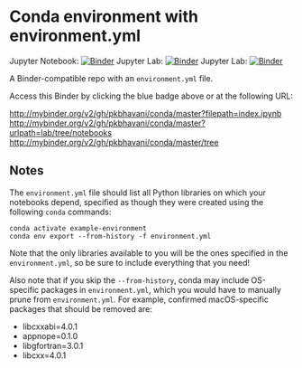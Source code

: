 # Conda environment with environment.yml

Jupyter Notebook: [![Binder](http://mybinder.org/badge_logo.svg)](http://mybinder.org/v2/gh/pkbhavani/conda/master?filepath=notebooks/index.ipynb)
Jupyter Lab: [![Binder](http://mybinder.org/badge_logo.svg)](http://mybinder.org/v2/gh/pkbhavani/conda/master?urlpath=lab/tree/notebooks)
Jupyter Lab: [![Binder](http://mybinder.org/badge_logo.svg)](http://mybinder.org/v2/gh/pkbhavani/conda/master?tree)

A Binder-compatible repo with an `environment.yml` file.

Access this Binder by clicking the blue badge above or at the following URL:

http://mybinder.org/v2/gh/pkbhavani/conda/master?filepath=index.ipynb
http://mybinder.org/v2/gh/pkbhavani/conda/master?urlpath=lab/tree/notebooks
http://mybinder.org/v2/gh/pkbhavani/conda/master/tree

## Notes
The `environment.yml` file should list all Python libraries on which your notebooks
depend, specified as though they were created using the following `conda` commands:

```
conda activate example-environment
conda env export --from-history -f environment.yml
```

Note that the only libraries available to you will be the ones specified in
the `environment.yml`, so be sure to include everything that you need! 

Also note that if you skip the `--from-history`, conda may include OS-specific
packages in `environment.yml`, which you would have to manually prune from
`environment.yml`.  For example, confirmed macOS-specific packages that should
be removed are:

* libcxxabi=4.0.1
* appnope=0.1.0
* libgfortran=3.0.1
* libcxx=4.0.1
